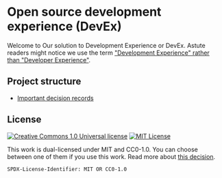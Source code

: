 # Open source development experience (DevEx)

Welcome to Our solution to Development Experience or DevEx. Astute readers might notice we use the term ["Development Experience" rather than "Developer Experience"](./src/docs/decisions/refer-to-devex-as-development-experience.md).

## Project structure

- [Important decision records](./src/docs/decisions/README.md)

## License

<!-- markdownlint-disable MD013 -->

[![Creative Commons 1.0 Universal license](https://img.shields.io/badge/license-CC0-8a2be2?logo=Creative%20Commons&logoColor=white)](https://creativecommons.org/publicdomain/zero/1.0/) [![MIT License](https://img.shields.io/badge/license-MIT-8a2be2?logo=data:image/svg%2bxml;base64,PHN2ZyB4bWxucz0iaHR0cDovL3d3dy53My5vcmcvMjAwMC9zdmciIGhlaWdodD0iMTY2IiB3aWR0aD0iMzIxIj48ZyBzdHJva2Utd2lkdGg9IjM1IiBzdHJva2U9IiNGRkZGRkYiPjxwYXRoIGQ9Im0xNy41LDB2MTY2bTU3LTE2NnYxMTNtNTctMTEzdjE2Nm01Ny0xNjZ2MzNtNTgsMjB2MTEzIi8+PHBhdGggZD0ibTE4OC41LDUzdjExMyIgc3Ryb2tlPSIjRkZGRkZGIi8+PHBhdGggZD0ibTIyOSwxNi41aDkyIiBzdHJva2Utd2lkdGg9IjMzIi8+PC9nPjwvc3ZnPg==&logoColor=white)](https://opensource.org/license/mit/)

<!-- markdownlint-enable MD013 -->

This work is dual-licensed under MIT and CC0-1.0.
You can choose between one of them if you use this work.
Read more about [this decision](./src/docs/decisions/choose-licensing-model.md).

`SPDX-License-Identifier: MIT OR CC0-1.0`
